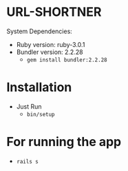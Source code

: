# URL-SHORTNER

System Dependencies:

* Ruby version: ruby-3.0.1
* Bundler version: 2.2.28
  - `gem install bundler:2.2.28`

# Installation
- Just Run
  - `bin/setup`

# For running the app
- `rails s`
